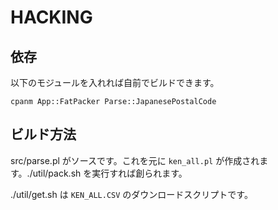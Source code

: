 HACKING
=======

依存
----

以下のモジュールを入れれば自前でビルドできます。

    cpanm App::FatPacker Parse::JapanesePostalCode

ビルド方法
----------

src/parse.pl がソースです。これを元に `ken_all.pl` が作成されます。./util/pack.sh を実行すれば創られます。

./util/get.sh は `KEN_ALL.CSV` のダウンロードスクリプトです。

